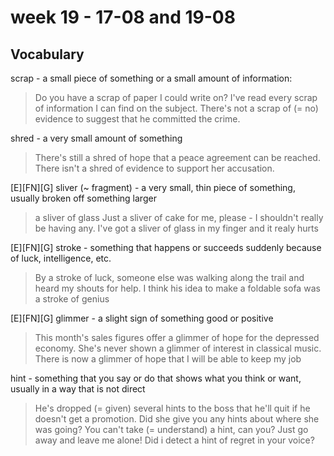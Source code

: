 # week 19 - 17-08 and 19-08

## Vocabulary
scrap - a small piece of something or a small amount of information:
> Do you have a scrap of paper I could write on?
> I've read every scrap of information I can find on the subject.
> There's not a scrap of (= no) evidence to suggest that he committed the crime.

shred - a very small amount of something
> There's still a shred of hope that a peace agreement can be reached.
> There isn't a shred of evidence to support her accusation.

[E][FN][G] sliver (~ fragment) -  a very small, thin piece of something, usually broken off something larger
> a sliver of glass
> Just a sliver of cake for me, please - I shouldn't really be having any.
> I've got a sliver of glass in my finger and it realy hurts

[E][FN][G] stroke - something that happens or succeeds suddenly because of luck, intelligence, etc.
> By a stroke of luck, someone else was walking along the trail and heard my shouts for help.
> I think his idea to make a foldable sofa was a stroke of genius

[E][FN][G] glimmer - a slight sign of something good or positive
> This month's sales figures offer a glimmer of hope for the depressed economy.
> She's never shown a glimmer of interest in classical music.
> There is now a glimmer of hope that I will be  able to keep my job

hint - something that you say or do that shows what you think or want, usually in a way that is not direct
> He's dropped (= given) several hints to the boss that he'll quit if he doesn't get a promotion.
> Did she give you any hints about where she was going?
> You can't take (= understand) a hint, can you? Just go away and leave me alone!
> Did i detect a hint of regret in your voice?



